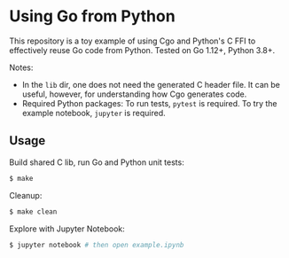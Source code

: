 # Using Go from Python

This repository is a toy example of using Cgo and Python's C FFI to effectively reuse Go code
from Python. Tested on Go 1.12+, Python 3.8+. 

Notes:
- In the `lib` dir, one does not need the generated C header file. It can be useful, however,
for understanding how Cgo generates code.
- Required Python packages: To run tests, `pytest` is required. To try the example
notebook, `jupyter` is required.

## Usage

Build shared C lib, run Go and Python unit tests:
```sh
$ make
```

Cleanup:
```sh
$ make clean
```

Explore with Jupyter Notebook:
```sh
$ jupyter notebook # then open example.ipynb
```